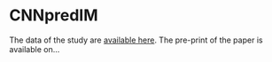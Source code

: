 # CNNpredIM


The data of the study are <a href="https://doi.org/10.5281/zenodo.3669969">available here</a>. The pre-print of the paper is available on...
